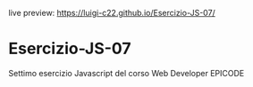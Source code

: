 live preview: https://luigi-c22.github.io/Esercizio-JS-07/
# Esercizio-JS-07
Settimo esercizio Javascript del corso Web Developer EPICODE
